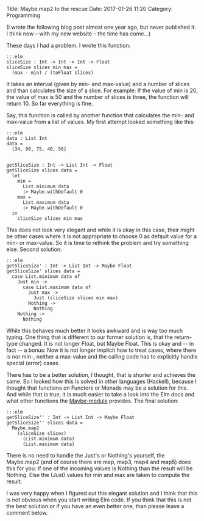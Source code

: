 Title: Maybe.map2 to the rescue
Date: 2017-01-26 11:20
Category: Programming

(I wrote the following blog post almost one year ago, but never published it. I think now &ndash; with my new website &ndash; the time has come...)

These days I had a problem. I wrote this function:

    :::elm
    sliceSize : Int -> Int -> Int -> Float
    sliceSize slices min max =
      (max - min) / (toFloat slices)

It takes an interval (given by min- and max-value) and a number of slices and than calculates the size of a slice. For example: If the value of min is 20, the value of max is 50 and the number of slices is three, the function will return 10. So far everything is fine. 

Say, this function is called by another function that calculates the min- and max-value from a list of values. My first attempt looked something like this:

    :::elm
    data : List Int
    data =
      [34, 98, 75, 40, 56]


    getSliceSize : Int -> List Int -> Float
    getSliceSize slices data =
      let
        min = 
          List.minimum data 
          |> Maybe.withDefault 0
        max = 
          List.maximum data 
          |> Maybe.withDefault 0
      in
        sliceSize slices min max 

This does not look very elegant and while it is okay in this case, their might be other cases where it is not appropriate to choose 0 as default value for a min- or max-value. So it is time to rethink the problem and try something else. Second solution:

    :::elm
    getSliceSize' : Int -> List Int -> Maybe Float
    getSliceSize' slices data =
      case List.minimum data of
        Just min ->
          case List.maximum data of
            Just max ->
              Just (sliceSize slices min max)
            Nothing ->
              Nothing
        Nothing ->
          Nothing

While this behaves much better it looks awkward and is way too much typing. One thing that is different to our former solution is, that the return-type changed. It is not longer Float, but Maybe Float. This is okay and -- in fact -- a bonus: Now it is not longer implicit how to treat cases, where there is nor min-, neither a max-value and the calling code has to explicitly handle special (error) cases.

There has to be a better solution, I thought, that is shorter and achieves the same. So I looked how this is solved in other languages (Haskell), because I thought that functions on Functors or Monads may be a solution for this. And while that is true, it is much easier to take a look into the Elm docs and what other functions the [Maybe-module](http://package.elm-lang.org/packages/elm-lang/core/3.0.0/Maybe) provides. The final solution:

    :::elm
    getSliceSize'' : Int -> List Int -> Maybe Float
    getSliceSize'' slices data =
      Maybe.map2 
        (sliceSize slices) 
          (List.minimum data) 
          (List.maximum data)

There is no need to handle the Just's or Nothing's yourself, the Maybe.map2 (and of course there are map, map3, map4 and map5) does this for you: If one of the incoming values is Nothing than the result will be Nothing. Else the (Just) values for min and max are taken to compute the result. 

I was very happy when I figured out this elegant solution and I think that this is not obvious when you start writing Elm code. If you think that this is not the best solution or if you have an even better one, than please leave a comment below. 
